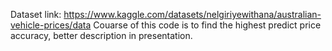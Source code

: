 Dataset link:
https://www.kaggle.com/datasets/nelgiriyewithana/australian-vehicle-prices/data
Couarse of this code is to find the highest predict price accuracy, better description in presentation.

